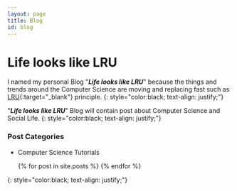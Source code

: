 ```yaml
---
layout: page
title: Blog
id: blog
---
```


# **Life looks like LRU**

I named my personal Blog "**_Life looks like LRU_**" because the things and trends around the Computer Science are moving and replacing fast such as  [LRU](https://en.wikipedia.org/wiki/Cache_algorithms#LRU){:target="_blank"} principle.
{: style="color:black; text-align: justify;"}

"**_Life looks like LRU_**" Blog will contain post about Computer Science and Social Life.
{: style="color:black; text-align: justify;"}
<br />

### Post Categories
* Computer Science Tutorials
<ul>
  {% for post in site.posts %}
    <!-- <li style="margin-left: 2em;"> -->
      <!--<a href="{{ post.url }}">{{ post.title }}</a>  -->
    <!--</li> -->
  {% endfor %}
</ul>

{: style="color:black; text-align: justify;"}
